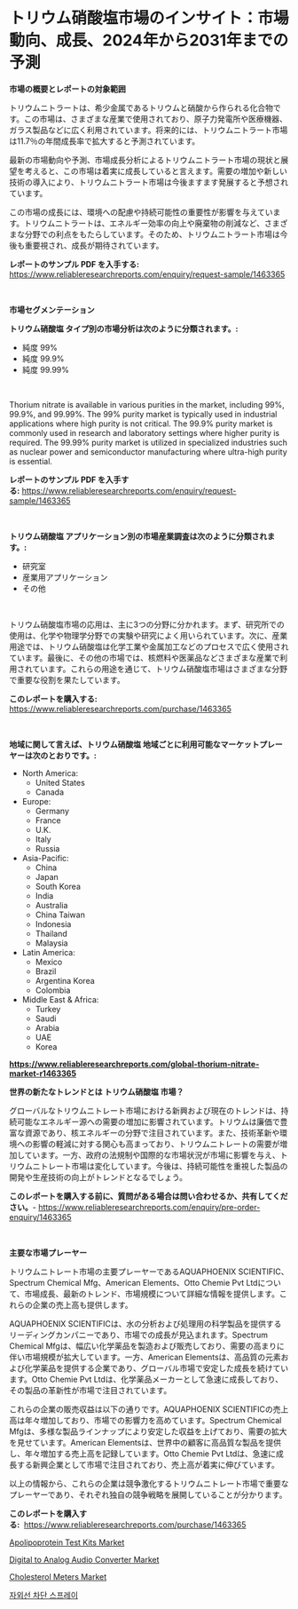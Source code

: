 <p><h1>トリウム硝酸塩市場のインサイト：市場動向、成長、2024年から2031年までの予測</h1></p><p><strong>市場の概要とレポートの対象範囲</strong></p>
<p><p>トリウムニトラートは、希少金属であるトリウムと硝酸から作られる化合物です。この市場は、さまざまな産業で使用されており、原子力発電所や医療機器、ガラス製品などに広く利用されています。将来的には、トリウムニトラート市場は11.7％の年間成長率で拡大すると予測されています。</p><p>最新の市場動向や予測、市場成長分析によるトリウムニトラート市場の現状と展望を考えると、この市場は着実に成長していると言えます。需要の増加や新しい技術の導入により、トリウムニトラート市場は今後ますます発展すると予想されています。</p><p>この市場の成長には、環境への配慮や持続可能性の重要性が影響を与えています。トリウムニトラートは、エネルギー効率の向上や廃棄物の削減など、さまざまな分野での利点をもたらしています。そのため、トリウムニトラート市場は今後も重要視され、成長が期待されています。</p></p>
<p><strong>レポートのサンプル PDF を入手する:</strong> <a href="https://www.reliableresearchreports.com/enquiry/request-sample/1463365">https://www.reliableresearchreports.com/enquiry/request-sample/1463365</a></p>
<p>&nbsp;</p>
<p><strong>市場セグメンテーション</strong></p>
<p><strong>トリウム硝酸塩 タイプ別の市場分析は次のように分類されます。:</strong></p>
<p><ul><li>純度 99%</li><li>純度 99.9%</li><li>純度 99.99%</li></ul></p>
<p>&nbsp;</p>
<p><p>Thorium nitrate is available in various purities in the market, including 99%, 99.9%, and 99.99%. The 99% purity market is typically used in industrial applications where high purity is not critical. The 99.9% purity market is commonly used in research and laboratory settings where higher purity is required. The 99.99% purity market is utilized in specialized industries such as nuclear power and semiconductor manufacturing where ultra-high purity is essential.</p></p>
<p><strong>レポートのサンプル PDF を入手する:</strong>&nbsp;<a href="https://www.reliableresearchreports.com/enquiry/request-sample/1463365">https://www.reliableresearchreports.com/enquiry/request-sample/1463365</a></p>
<p>&nbsp;</p>
<p><strong> トリウム硝酸塩 アプリケーション別の市場産業調査は次のように分類されます。:</strong></p>
<p><ul><li>研究室</li><li>産業用アプリケーション</li><li>その他</li></ul></p>
<p>&nbsp;</p>
<p><p>トリウム硝酸塩市場の応用は、主に3つの分野に分かれます。まず、研究所での使用は、化学や物理学分野での実験や研究によく用いられています。次に、産業用途では、トリウム硝酸塩は化学工業や金属加工などのプロセスで広く使用されています。最後に、その他の市場では、核燃料や医薬品などさまざまな産業で利用されています。これらの用途を通じて、トリウム硝酸塩市場はさまざまな分野で重要な役割を果たしています。</p></p>
<p><strong>このレポートを購入する:</strong>&nbsp; <a href="https://www.reliableresearchreports.com/purchase/1463365">https://www.reliableresearchreports.com/purchase/1463365</a></p>
<p>&nbsp;</p>
<p><strong>地域に関して言えば、トリウム硝酸塩 地域ごとに利用可能なマーケットプレーヤーは次のとおりです。:</strong></p>
<p><ul>
    <li>
        North America:
        <ul>
            <li>United States</li>
            <li>Canada</li>
        </ul>
    </li>
    <li>
        Europe:
        <ul>
            <li>Germany</li>
            <li>France</li>
            <li>U.K.</li>
            <li>Italy</li>
            <li>Russia</li>
        </ul>
    </li>
    <li>
        Asia-Pacific:
        <ul>
            <li>China</li>
            <li>Japan</li>
            <li>South Korea</li>
            <li>India</li>
            <li>Australia</li>
            <li>China Taiwan</li>
            <li>Indonesia</li>
            <li>Thailand</li>
            <li>Malaysia</li>
        </ul>
    </li>
    <li>
        Latin America:
        <ul>
            <li>Mexico</li>
            <li>Brazil</li>
            <li>Argentina Korea</li>
            <li>Colombia</li>
        </ul>
    </li>
    <li>
        Middle East & Africa:
        <ul>
            <li>Turkey</li>
            <li>Saudi</li>
            <li>Arabia</li>
            <li>UAE</li>
            <li>Korea</li>
        </ul>
    </li>
    </ul></p>
<p><strong><a href="https://www.reliableresearchreports.com/global-thorium-nitrate-market-r1463365">https://www.reliableresearchreports.com/global-thorium-nitrate-market-r1463365</a></strong>&nbsp;</p>
<p><strong>世界の新たなトレンドとは トリウム硝酸塩 市場？</strong></p>
<p><p>グローバルなトリウムニトレート市場における新興および現在のトレンドは、持続可能なエネルギー源への需要の増加に影響されています。トリウムは廉価で豊富な資源であり、核エネルギーの分野で注目されています。また、技術革新や環境への影響の軽減に対する関心も高まっており、トリウムニトレートの需要が増加しています。一方、政府の法規制や国際的な市場状況が市場に影響を与え、トリウムニトレート市場は変化しています。今後は、持続可能性を重視した製品の開発や生産技術の向上がトレンドとなるでしょう。</p></p>
<p><strong>このレポートを購入する前に、質問がある場合は問い合わせるか、共有してください。</strong>- <a href="https://www.reliableresearchreports.com/enquiry/pre-order-enquiry/1463365">https://www.reliableresearchreports.com/enquiry/pre-order-enquiry/1463365</a></p>
<p>&nbsp;</p>
<p><strong>主要な市場プレーヤー</strong></p>
<p><p>トリウムニトレート市場の主要プレーヤーであるAQUAPHOENIX SCIENTIFIC、Spectrum Chemical Mfg、American Elements、Otto Chemie Pvt Ltdについて、市場成長、最新のトレンド、市場規模について詳細な情報を提供します。これらの企業の売上高も提供します。</p><p>AQUAPHOENIX SCIENTIFICは、水の分析および処理用の科学製品を提供するリーディングカンパニーであり、市場での成長が見込まれます。Spectrum Chemical Mfgは、幅広い化学薬品を製造および販売しており、需要の高まりに伴い市場規模が拡大しています。一方、American Elementsは、高品質の元素および化学薬品を提供する企業であり、グローバル市場で安定した成長を続けています。Otto Chemie Pvt Ltdは、化学薬品メーカーとして急速に成長しており、その製品の革新性が市場で注目されています。</p><p>これらの企業の販売収益は以下の通りです。AQUAPHOENIX SCIENTIFICの売上高は年々増加しており、市場での影響力を高めています。Spectrum Chemical Mfgは、多様な製品ラインナップにより安定した収益を上げており、需要の拡大を見せています。American Elementsは、世界中の顧客に高品質な製品を提供し、年々増加する売上高を記録しています。Otto Chemie Pvt Ltdは、急速に成長する新興企業として市場で注目されており、売上高が着実に伸びています。</p><p>以上の情報から、これらの企業は競争激化するトリウムニトレート市場で重要なプレーヤーであり、それぞれ独自の競争戦略を展開していることが分かります。</p></p>
<p><strong>このレポートを購入する:</strong>&nbsp;&nbsp;<a href="https://www.reliableresearchreports.com/purchase/1463365">https://www.reliableresearchreports.com/purchase/1463365</a></p>
<p><p><a href="https://www.linkedin.com/pulse/apolipoprotein-test-kits-market-exploring-share-trends-oxtbc?trackingId=jPMZAwbHFrEyACjO97QePw%3D%3D">Apolipoprotein Test Kits Market</a></p><p><a href="https://github.com/Whitneyboyettebo9kiw7yr13/Market-Research-Report-List-2/blob/main/digital-to-analog-audio-converter-market.md">Digital to Analog Audio Converter Market</a></p><p><a href="https://www.linkedin.com/pulse/cholesterol-meters-market-size-reveals-best-marketing-channels-bmnkc?trackingId=%2BjAIeClAlRoaD0AIFZRr5g%3D%3D">Cholesterol Meters Market</a></p><p><a href="https://github.com/sammyUltyylrich9067856/Market-Research-Report-List-1/blob/main/341062428437.md">자외선 차단 스프레이</a></p></p>